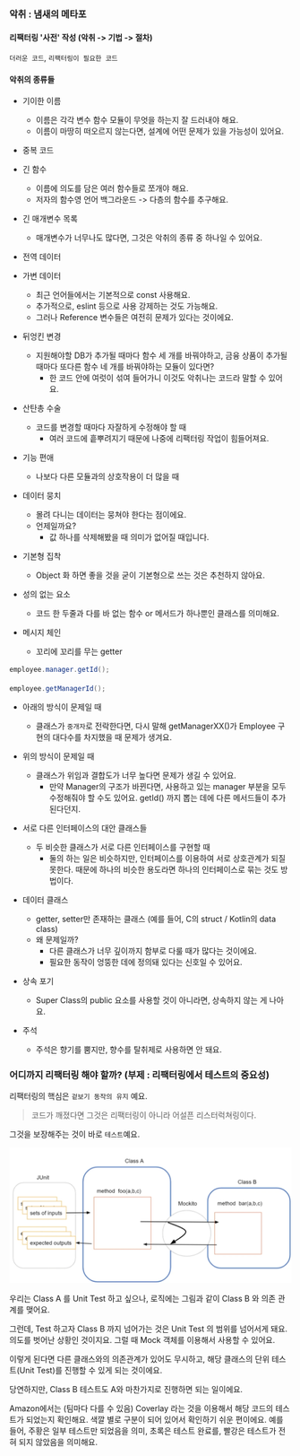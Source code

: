 ### 악취 : 냄새의 메타포
#### 리팩터링 '사전' 작성 (악취 -> 기법 -> 절차)

`더러운 코드`, `리팩터링이 필요한 코드`

#### 악취의 종류들

- 기이한 이름
  - 이름은 각각 변수 함수 모듈이 무엇을 하는지 잘 드러내야 해요.
  - 이름이 마땅히 떠오르지 않는다면, 설계에 어떤 문제가 있을 가능성이 있어요.

- 중복 코드

- 긴 함수
  - 이름에 의도를 담은 여러 함수들로 쪼개야 해요.
  - 저자의 함수영 언어 백그라운드 -> 다층의 함수를 추구해요.

- 긴 매개변수 목록
  - 매개변수가 너무나도 많다면, 그것은 악취의 종류 중 하나일 수 있어요.

- 전역 데이터
- 가변 데이터
  - 최근 언어들에서는 기본적으로 const 사용해요.
  - 추가적으로, eslint 등으로 사용 강제하는 것도 가능해요. 
  - 그러나 Reference 변수들은 여전히 문제가 있다는 것이에요.

- 뒤엉킨 변경
  - 지원해야할 DB가 추가될 때마다 함수 세 개를 바꿔야하고, 금융 상품이 추가될 때마다 또다른 함수 네 개를 바꿔야하는 모듈이 있다면?
    - 한 코드 안에 여럿이 섞여 들어가니 이것도 악취나는 코드라 말할 수 있어요.

- 산탄총 수술
  - 코드를 변경할 때마다 자잘하게 수정해야 할 때
    - 여러 코드에 흩뿌려지기 때문에 나중에 리팩터링 작업이 힘들어져요.

- 기능 편애
  - 나보다 다른 모듈과의 상호작용이 더 많을 때

- 데이터 뭉치
  - 몰려 다니는 데이터는 뭉쳐야 한다는 점이에요.
  - 언제일까요? 
    - 값 하나를 삭제해봤을 때 의미가 없어질 때입니다.

- 기본형 집착
  - Object 화 하면 좋을 것을 굳이 기본형으로 쓰는 것은 추천하지 않아요.

- 성의 없는 요소
  - 코드 한 두줄과 다를 바 없는 함수 or 메서드가 하나뿐인 클래스를 의미해요.

- 메시지 체인
  - 꼬리에 꼬리를 무는 getter 

```java
employee.manager.getId();

employee.getManagerId();
```

- 아래의 방식이 문제일 때 
  - 클래스가 `중개자`로 전락한다면, 다시 말해 getManagerXX()가 Employee 구현의 대다수를 차지했을 때 문제가 생겨요.

- 위의 방식이 문제일 때
  - 클래스가 위임과 결합도가 너무 높다면 문제가 생길 수 있어요. 
    - 만약 Manager의 구조가 바뀐다면, 사용하고 있는 manager 부분을 모두 수정해줘야 할 수도 있어요. getId() 까지 뽑는 데에 다른 메서드들이 추가된다던지.

- 서로 다른 인터페이스의 대안 클래스들
  - 두 비슷한 클래스가 서로 다른 인터페이스를 구현할 때
    - 둘의 하는 일은 비슷하지만, 인터페이스를 이용하여 서로 상호관계가 되질 못한다. 때문에 하나의 비슷한 용도라면 하나의 인터페이스로 묶는 것도 방법이다.

- 데이터 클래스
  - getter, setter만 존재하는 클래스 (예를 들어, C의 struct / Kotlin의 data class)
  - 왜 문제일까?
    - 다른 클래스가 너무 깊이까지 함부로 다룰 때가 많다는 것이에요.
    - 필요한 동작이 엉뚱한 데에 정의돼 있다는 신호일 수 있어요.

- 상속 포기
  - Super Class의 public 요소를 사용할 것이 아니라면, 상속하지 않는 게 나아요.

- 주석
  - 주석은 향기를 뿜지만, 향수를 탈취제로 사용하면 안 돼요.
### 어디까지 리팩터링 해야 할까? (부제 : 리팩터링에서 테스트의 중요성)

리팩터링의 핵심은 `겉보기 동작의 유지` 예요.

> 코드가 깨졌다면 그것은 리팩터링이 아니라 어설픈 리스터럭쳐링이다.
 
그것을 보장해주는 것이 바로 `테스트`예요.

![img.png](img.png)

우리는 Class A 를 Unit Test 하고 싶으나, 로직에는 그림과 같이 Class B 와 의존 관계를 맺어요. 

그런데, Test 하고자 Class B 까지 넘어가는 것은 Unit Test 의 범위를 넘어서게 돼요. 의도를 벗어난 상황인 것이지요.
그럴 때 Mock 객체를 이용해서 사용할 수 있어요.

이렇게 된다면 다른 클래스와의 의존관계가 있어도 무시하고, 해당 클래스의 단위 테스트(Unit Test)를 진행할 수 있게 되는 것이에요.

당연하지만, Class B 테스트도 A와 마찬가지로 진행하면 되는 일이에요.

Amazon에서는 (팀마다 다를 수 있음) Coverlay 라는 것을 이용해서 해당 코드의 테스트가 되었는지 확인해요. 색깔 별로 구분이 되어 있어서 
확인하기 쉬운 편이에요. 예를 들어, 주황은 일부 테스트만 되었음을 의미, 초록은 테스트 완료를, 빨강은 테스트가 전혀 되지 않았음을 의미해요.
